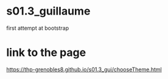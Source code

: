 # s01.3_guillaume
first attempt at bootstrap

# link to the page

https://thp-grenobles8.github.io/s01.3_gui/chooseTheme.html
